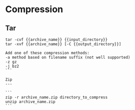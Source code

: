 Compression
===========

Tar
---

````
tar -cvf {{archive_name}} {{input_directory}}
tar -xvf {{archive_name}} [-C {{output_directory}}]

Add one of these compression methods:
-a method based on filename suffix (not well supported)
-z gz
-j bz2
```

Zip
---

```
zip -r archive_name.zip directory_to_compress
unzip archive_name.zip
```

